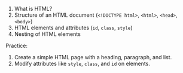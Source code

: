 1. What is HTML?  
2. Structure of an HTML document (`<!DOCTYPE html>`, `<html>`, `<head>`, `<body>`)  
3. HTML elements and attributes (`id`, `class`, `style`)  
4. Nesting of HTML elements

Practice:

1. Create a simple HTML page with a heading, paragraph, and list.
2. Modify attributes like `style`, `class`, and `id` on elements.